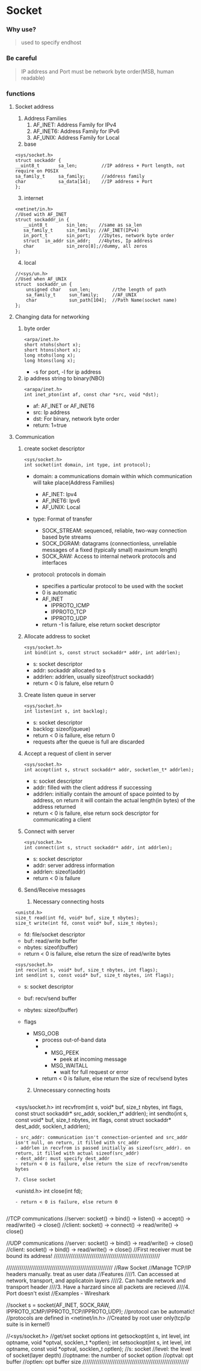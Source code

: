 # Socket

### Why use?
> used to specify endhost

### Be careful
> IP address and Port must be network byte order(MSB, human readable)

### functions

1. Socket address
   1. Address Families
      1. AF_INET: Address Family for IPv4
      2. AF_INET6: Address Family for IPv6
      3. AF_UNIX: Address Family for Local
   2. base
	```
	<sys/socket.h>
	struct sockaddr {
	__uint8_t       sa_len;         //IP address + Port length, not require on POSIX
	sa_family_t     sa_family;      //address family
	char            sa_data[14];    //IP address + Port
	};                              
	```
   3. internet
	 ```
	 <netinet/in.h>
	//Used with AF_INET                 
	struct sockaddr_in {            
		__uint8_t       sin_len;    //same as sa_len
		sa_family_t     sin_family; //AF_INET(IPv4)
		in_port_t       sin_port;   //2bytes, network byte order
		struct  in_addr sin_addr;   //4bytes, Ip address
		char            sin_zero[8];//dummy, all zeros
	};
	```
    4. local
	```   
	//<sys/un.h>
	//Used when AF_UNIX
	struct  sockaddr_un {
		unsigned char   sun_len;        //the length of path
		sa_family_t     sun_family;     //AF_UNIX
		char            sun_path[104];  //Path Name(socket name)
	};
	```


2. Changing data for networking
    1. byte order
       ```
       <arpa/inet.h>
       short ntohs(short x);
       short htons(short x);
       long ntohs(long x);
       long htons(long x);
       ```
       - -s for port, -l for ip address
    2. ip address string to binary(NBO)
       ```
       <arapa/inet.h>
       int inet_pton(int af, const char *src, void *dst);
       ```
       - af: AF_INET or AF_INET6
       - src: Ip address
       - dst: For binary, network byte order
       - return: 1=true


3. Communication
   1. create socket descriptor
      ```
      <sys/socket.h>
      int socket(int domain, int type, int protocol);
      ```
      - domain: a communications domain within which communication will take place(Address Families)
        - AF_INET: Ipv4
        - AF_INET6: Ipv6
        - AF_UNIX: Local
      
      - type: Format of transfer
        - SOCK_STREAM: sequenced, reliable, two-way connection based byte streams
        - SOCK_DGRAM: datagrams (connectionless, unreliable messages of a fixed (typically small) maximum length)
        - SOCK_RAW: Access to internal network protocols and interfaces
      
      - protocol: protocols in domain
        - specifies a particular protocol to be used with the socket
        - 0 is automatic
        - AF_INET
          - IPPROTO_ICMP
          - IPPROTO_TCP
          - IPPROTO_UDP
        - return -1 is failure, else return socket descriptor
   
   2. Allocate address to socket
      ```
      <sys/socket.h>
      int bind(int s, const struct sockaddr* addr, int addrlen);
      ```
      - s: socket descriptor
      - addr: sockaddr allocated to s
      - addrlen: addrlen, usually sizeof(struct sockaddr)
      - return < 0 is falure, else return 0
      
   3. Create listen queue in server
      ```
      <sys/socket.h>
      int listen(int s, int backlog);
      ```
      - s: socket descriptor
      - backlog: sizeof(queue)
      - return < 0 is failure, else return 0
      - requests after the queue is full are discarded
      
   4. Accept a request of client in server
      ```
      <sys/socket.h>
      int accept(int s, struct sockaddr* addr, socketlen_t* addrlen);
      ```
      - s: socket descriptor
      - addr: filled with the client address if successing
      - addrlen: initially contain the amount of space pointed to by address, on return it will contain the actual length(in bytes) of the address returned
      - return < 0 is failure, else return sock descriptor for communicating a client
   
   5. Connect with server
      ```
      <sys/socket.h>
      int connect(int s, struct sockaddr* addr, int addrlen);
      ```
      - s: socket descriptor
      - addr: server address information
      - addrlen: sizeof(addr)
      - return < 0 is failure
   
   6. Send/Receive messages
      1. Necessary connecting hosts
      
	 ```
	 <unistd.h>
	 size_t read(int fd, void* buf, size_t nbytes);
	 size_t write(int fd, const void* buf, size_t nbytes);
	 ```
	 - fd: file/socket descriptor
	 - buf: read/write buffer
	 - nbytes: sizeof(buffer)
	 - return < 0 is failure, else return the size of read/write bytes
	 
	 ```
	 <sys/socket.h>
	 int recv(int s, void* buf, size_t nbytes, int flags);
	 int send(int s, const void* buf, size_t nbytes, int flags);
	 ```
	 - s: socket descriptor
	 - buf: recv/send buffer
	 - nbytes: sizeof(buffer)
	 - flags
	   - MSG_OOB
	     - process out-of-band data
	     - 
           - MSG_PEEK
             - peek at incoming message
           - MSG_WAITALL
             - wait for full request or error
         - return < 0 is failure, else return the size of recv/send bytes
    
       2. Unnecessary connecting hosts
       
          ```
	  <sys/socket.h>
	  int recvfrom(int s, void* buf, size_t nbytes, int flags, const struct sockaddr* src_addr, socklen_t* addrlen);
	  int sendto(int s, const void* buf, size_t nbytes, int flags, const struct sockaddr* dest_addr, socklen_t addrlen);
	  ```
	  - src_addr: communication isn't connection-oriented and src_addr isn't null, on return, it filled with src_addr
	  - addrlen in recvfrom is passed initially as sizeof(src_addr). on return, it filled with actual sizeof(src_addr)
	  - dest_addr: must specify dest_addr
	  - return < 0 is failure, else return the size of recvfrom/sendto bytes

   7. Close socket
      ```
      <unistd.h>
      int close(int fd);
      ```
      - return < 0 is failure, else return 0


//TCP communications
//server: socket() -> bind() -> listen() -> accept() -> read/write() -> close()
//client: socket() -> connect() -> read/write() -> close()

//UDP communications
//server: socket() -> bind() -> read/write() -> close()
//client: socket() -> bind() -> read/write() -> close()
//First receiver must be bound its address!
////////////////////////////////////////////////////////

////////////////////////////////////////////////////////
//Raw Socket
//Manage TCP/IP headers manually. treat as user data
//Features
////1. Can accessed at network, transport, and applicatoin layers
////2. Can handle network and transport header
////3. Have a harzard since all packets are recieved
////4. Port doesn't exist
//Examples - Wireshark

//socket
s = socket(AF_INET, SOCK_RAW, IPPROTO_ICMP/IPPROTO_TCP/IPPROTO_UDP);
//protocol can be automatic!
//protocols are defined in <netinet/in.h>
//Created by root user only(tcp/ip suite is in kernel!)

//<sys/socket.h>
//get/set socket options
int getsockopt(int  s, int level, int optname, void *optval, socklen_t *optlen);
int setsockopt(int s, int  level,  int  optname,  const  void  *optval, socklen_t optlen);
//s: socket
//level: the level of socket(layer depth)
//optname: the number of socket option
//optval: opt buffer
//optlen: opt buffer size
////////////////////////////////////////////////////////
